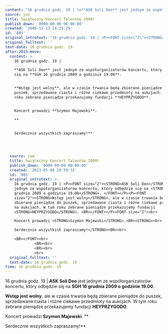 ```yaml
---
content: "16 grudnia godz. 19 | \n**ASK Soli Deo** jest jednym ze współorganizatorów koncertu, który odbędzie się na **SGH 16 grudnia 2009 o godzinie 19.00**. \n\n**Wstęp jest wolny**, ale w czasie trwania będą zbierane pieniądze do puszek, sprzedawane ciasta i różne ciekawe przedmioty na aukcjach. W tym roku zebrane pieniądze przekazujemy fundacji **HEYPRZYGODO**. \n\nKoncert prowadzi **Szymon Majewski**.\n**\n\nSerdecznie wszystkich zapraszamy!**\n\n         \n         \n         \n\n\n<!--CONTENT FROM OLD SERVER (jos before 2013): 16 grudnia godz. 19 | \n**ASK Soli Deo** jest jednym ze współorganizatorów koncertu, który odbędzie się na **SGH 16 grudnia 2009 o godzinie 19.00**. \n\n**Wstęp jest wolny**, ale w czasie trwania będą zbierane pieniądze do puszek, sprzedawane ciasta i różne ciekawe przedmioty na aukcjach. W tym roku zebrane pieniądze przekazujemy fundacji **HEYPRZYGODO**. \n\r\nKoncert prowadzi **Szymon Majewski**.\n**\n\r\nSerdecznie wszystkich zapraszamy!**\n\n\r\n\r\n         \n\n\r\n         \n\n\r\n         \n\r\n         \n-->"
source: jos
title: Świąteczny Koncert Talentów 2009!
publish_down: '0000-00-00 00:00:00'
created: '2009-12-13 14:25:29'
id: '805'
original_introtext: "16 grudnia godz. 19 | <P><FONT size=\"2\"><STRONG>ASK Soli Deo</STRONG> jest jednym ze współorganizatorów koncertu, który odbędzie się na <STRONG>SGH 16 grudnia 2009 o godzinie 19.00</STRONG>. </FONT></P><P><FONT size=\"2\"><STRONG>Wstęp jest wolny</STRONG>, ale w czasie trwania będą zbierane pieniądze do puszek, sprzedawane ciasta i różne ciekawe przedmioty na aukcjach. W tym roku zebrane pieniądze przekazujemy fundacji <STRONG>HEYPRZYGODO</STRONG>. <BR></FONT></P><FONT size=\"2\"><br>\r\nKoncert prowadzi <STRONG>Szymon Majewski</STRONG>.<BR><STRONG><br>\r\nSerdecznie wszystkich zapraszamy!</STRONG><BR><br>\r\n<BR></FONT><br>\r\n         <BR><br>\r\n         <BR><br>\r\n         <br>\r\n         "
original_fulltext: ''
text-date: 16 grudnia godz. 19
after-2013-move:
  content: >
    16 grudnia godz. 19 | 

    **ASK Soli Deo** jest jednym ze współorganizatorów koncertu, który odbędzie
    się na **SGH 16 grudnia 2009 o godzinie 19.00**. 


    **Wstęp jest wolny**, ale w czasie trwania będą zbierane pieniądze do
    puszek, sprzedawane ciasta i różne ciekawe przedmioty na aukcjach. W tym
    roku zebrane pieniądze przekazujemy fundacji **HEYPRZYGODO**. 


    Koncert prowadzi **Szymon Majewski**.

    **


    Serdecznie wszystkich zapraszamy!**

             
             
             
  source: jom
  title: Świąteczny Koncert Talentów 2009!
  publish_down: '0000-00-00 00:00:00'
  created: '2013-05-08 20:59:32'
  id: '805'
  original_introtext: >-
    16 grudnia godz. 19 | <P><FONT size="2"><STRONG>ASK Soli Deo</STRONG> jest
    jednym ze współorganizatorów koncertu, który odbędzie się na <STRONG>SGH 16
    grudnia 2009 o godzinie 19.00</STRONG>. </FONT></P><P><FONT
    size="2"><STRONG>Wstęp jest wolny</STRONG>, ale w czasie trwania będą
    zbierane pieniądze do puszek, sprzedawane ciasta i różne ciekawe przedmioty
    na aukcjach. W tym roku zebrane pieniądze przekazujemy fundacji
    <STRONG>HEYPRZYGODO</STRONG>. <BR></FONT></P><FONT size="2"><br>

    Koncert prowadzi <STRONG>Szymon Majewski</STRONG>.<BR><STRONG><br>

    Serdecznie wszystkich zapraszamy!</STRONG><BR><br>

    <BR></FONT><br>
             <BR><br>
             <BR><br>
             <br>
  original_fulltext: ''
  text-date: 16 grudnia godz. 19
time: 16 grudnia godz. 19
---
```

16 grudnia godz. 19 | 
**ASK Soli Deo** jest jednym ze współorganizatorów koncertu, który odbędzie się na **SGH 16 grudnia 2009 o godzinie 19.00**. 

**Wstęp jest wolny**, ale w czasie trwania będą zbierane pieniądze do puszek, sprzedawane ciasta i różne ciekawe przedmioty na aukcjach. W tym roku zebrane pieniądze przekazujemy fundacji **HEYPRZYGODO**. 

Koncert prowadzi **Szymon Majewski**.
**

Serdecznie wszystkich zapraszamy!**

         
         
         


<!--CONTENT FROM OLD SERVER (jos before 2013): 16 grudnia godz. 19 | 
**ASK Soli Deo** jest jednym ze współorganizatorów koncertu, który odbędzie się na **SGH 16 grudnia 2009 o godzinie 19.00**. 

**Wstęp jest wolny**, ale w czasie trwania będą zbierane pieniądze do puszek, sprzedawane ciasta i różne ciekawe przedmioty na aukcjach. W tym roku zebrane pieniądze przekazujemy fundacji **HEYPRZYGODO**. 

Koncert prowadzi **Szymon Majewski**.
**

Serdecznie wszystkich zapraszamy!**



         


         


         

         
-->

<!--{{json:{"created_date":"2009-12-13 14:25:29","publish_down":"0000-00-00 00:00:00","id":"805"}}}-->